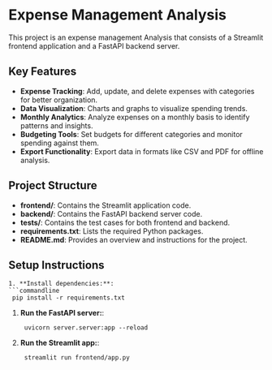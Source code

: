 # Expense Management Analysis

This project is an expense management Analysis that consists of a Streamlit frontend application and a FastAPI backend server.

## Key Features

- **Expense Tracking**: Add, update, and delete expenses with categories for better organization.
- **Data Visualization**: Charts and graphs to visualize spending trends.
- **Monthly Analytics**: Analyze expenses on a monthly basis to identify patterns and insights.
- **Budgeting Tools**: Set budgets for different categories and monitor spending against them.
- **Export Functionality**: Export data in formats like CSV and PDF for offline analysis.

## Project Structure

- **frontend/**: Contains the Streamlit application code.
- **backend/**: Contains the FastAPI backend server code.
- **tests/**: Contains the test cases for both frontend and backend.
- **requirements.txt**: Lists the required Python packages.
- **README.md**: Provides an overview and instructions for the project.


## Setup Instructions
   ```
1. **Install dependencies:**:   
   ```commandline
    pip install -r requirements.txt
   ```
1. **Run the FastAPI server:**:   
   ```commandline
    uvicorn server.server:app --reload
   ```
1. **Run the Streamlit app:**:   
   ```commandline
    streamlit run frontend/app.py
   ```
